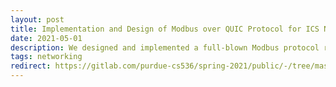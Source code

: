 ```yaml
---
layout: post
title: Implementation and Design of Modbus over QUIC Protocol for ICS Networks
date: 2021-05-01
description: We designed and implemented a full-blown Modbus protocol running over QUIC. QUIC transport eliminates the head-of-line blocking issues inherent with TCP and provides lower-latency connection establishment than TCP/TLS. Our implementation is based on pymodbus and aioquic. We evaluated the connection latency for QUIC and TCP/TLS on a mininet virtual network, where we can easily change the network conditions (delay, percentages of packet loss).
tags: networking
redirect: https://gitlab.com/purdue-cs536/spring-2021/public/-/tree/master/projects/47
---
```



